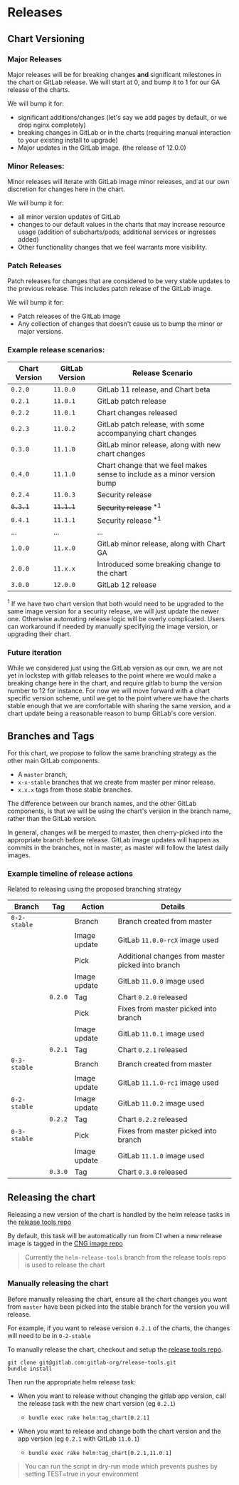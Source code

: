 # Releases

## Chart Versioning

### Major Releases

Major releases will be for breaking changes **and** significant milestones in the chart or GitLab release. We will start at 0, and bump it to 1 for our GA release of the charts.

We will bump it for:

- significant additions/changes (let's say we add pages by default, or we drop nginx completely)
- breaking changes in GitLab or in the charts (requiring manual interaction to your existing install to upgrade)
- Major updates in the GitLab image. (the release of 12.0.0)

### Minor Releases:

Minor releases will iterate with GitLab image minor releases, and at our own discretion for changes here in the chart.

We will bump it for:

- all minor version updates of GitLab
- changes to our default values in the charts that may increase resource usage (addition of subcharts/pods, additional services or ingresses added)
- Other functionality changes that we feel warrants more visibility.

### Patch Releases

Patch releases for changes that are considered to be very stable updates to the previous release. This includes patch release of the GitLab image.

We will bump it for:

- Patch releases of the GitLab image
- Any collection of changes that doesn't cause us to bump the minor or major versions.

### Example release scenarios:

|Chart Version|GitLab Version|Release Scenario|
|-------------|--------------|----------------|
|`0.2.0`|`11.0.0`| GitLab 11 release, and Chart beta |
|`0.2.1`|`11.0.1`| GitLab patch release |
|`0.2.2`|`11.0.1`| Chart changes released |
|`0.2.3`|`11.0.2`| GitLab patch release, with some accompanying chart changes |
|`0.3.0`|`11.1.0`| GitLab minor release, along with new chart changes |
|`0.4.0`|`11.1.0`| Chart change that we feel makes sense to include as a minor version bump |
|`0.2.4`|`11.0.3`| Security release |
|~~`0.3.1`~~|~~`11.1.1`~~| ~~Security release~~ <sup>*1</sup> |
|`0.4.1`|`11.1.1`| Security release <sup>*1</sup> |
|...|...|...|
|`1.0.0`|`11.x.0`| GitLab minor release, along with Chart GA |
|`2.0.0`|`11.x.x`| Introduced some breaking change to the chart |
|`3.0.0`|`12.0.0`| GitLab 12 release |

<sup>1</sup> If we have two chart version that both would need to be upgraded to the same image version for a security release, we will just update the newer one. Otherwise automating release logic will be overly complicated. Users can workaround if needed by manually specifying the image version, or upgrading their chart.

### Future iteration

While we considered just using the GitLab version as our own, we are not yet in lockstep with gitlab releases to the point where we would make a breaking change here in the chart, and require gitlab to bump the version number to 12 for instance. For now we will move forward with a chart specific version scheme, until we get to the point where we have the charts stable enough that we are comfortable with sharing the same version, and a chart update being a reasonable reason to bump GitLab's core version.

## Branches and Tags

For this chart, we propose to follow the same branching strategy as the other main GitLab components.

- A `master` branch,
- `x-x-stable` branches that we create from master per minor release.
- `x.x.x` tags from those stable branches.

The difference between our branch names, and the other GitLab components, is that we will be using the chart's version in the branch name, rather than the GitLab version.

In general, changes will be merged to master, then cherry-picked into the appropriate branch before release. GitLab image updates will happen as commits in the branches, not in master, as master will follow the latest daily images.

### Example timeline of release actions

Related to releasing using the proposed branching strategy

|Branch|Tag|Action|Details|
|-|-|-|-|
|`0-2-stable`|       |Branch      |Branch created from master |
|            |       |Image update|GitLab `11.0.0-rcX` image used |
|            |       |Pick        |Additional changes from master picked into branch |
|            |       |Image update|GitLab `11.0.0` image used |
|            |`0.2.0`|Tag         |Chart `0.2.0` released |
|            |       |Pick        |Fixes from master picked into branch |
|            |       |Image update|GitLab `11.0.1` image used |
|            |`0.2.1`|Tag         |Chart `0.2.1` released |
|`0-3-stable`|       |Branch      |Branch created from master |
|            |       |Image update|GitLab `11.1.0-rc1` image used |
|`0-2-stable`|       |Image update|GitLab `11.0.2` image used |
|            |`0.2.2`|Tag         |Chart  `0.2.2` released |
|`0-3-stable`|       |Pick        |Fixes from master picked into branch |
|            |       |Image update|GitLab `11.1.0` image used |
|            |`0.3.0`|Tag         |Chart `0.3.0` released |

## Releasing the chart

Releasing a new version of the chart is handled by the helm release tasks in the [release tools repo](https://gitlab.com/gitlab-org/release-tools)

By default, this task will be automatically run from CI when a new release image is tagged in the [CNG image repo](https://gitlab.com/gitlab-org/build/CNG)

> Currently the `helm-release-tools` branch from the release tools repo is used to release the chart

### Manually releasing the chart

Before manually releasing the chart, ensure all the chart changes you want from `master` have been picked into the
stable branch for the version you will release.

For example, if you want to release version `0.2.1` of the charts, the changes will need to be in `0-2-stable`

To manually release the chart, checkout and setup the [release tools repo](https://gitlab.com/gitlab-org/release-tools).

```
git clone git@gitlab.com:gitlab-org/release-tools.git
bundle install
```

Then run the appropriate helm release task:

- When you want to release without changing the gitlab app version, call the release task with the new chart version (eg `0.2.1`)
  - `bundle exec rake helm:tag_chart[0.2.1]`

- When you want to release and change both the chart version and the app version (eg `0.2.1` with GitLab `11.0.1`)
  - `bundle exec rake helm:tag_chart[0.2.1,11.0.1]`

> You can run the script in dry-run mode which prevents pushes by setting TEST=true in your environment
